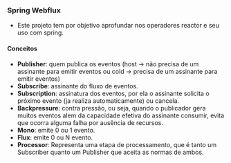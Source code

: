 ### Spring Webflux

- Este projeto tem por objetivo aprofundar nos operadores reactor e seu uso com spring.

#### Conceitos
- **Publisher**: quem publica os eventos (host -> não precisa de um assinante para emitir eventos ou cold -> precisa de um assinante para emitir eventos)
- **Subscribe**: assinante do fluxo de eventos.
- **Subscription**: assinatura dos eventos, por ela o assinante solicita o próximo evento (ja realiza automaticamente) ou cancela.
- **Backpressure**: contra pressão, ou seja, quando o publicador gera muitos eventos alem da capacidade efetiva do assinante consumir, evita que ocorra alguma falha por ausência de recursos.
- **Mono**: emite 0 ou 1 evento.
- **Flux**: emite 0 ou N evento.
- **Processor**: Representa uma etapa de processamento, que é tanto um Subscriber quanto um Publisher que aceita as normas de ambos.